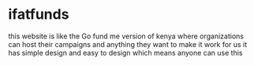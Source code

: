 # ifatfunds
this website is like the Go fund me version of kenya where organizations can host their campaigns and anything they want to make it work for us 
it has simple design and easy to design which means anyone can use this 
